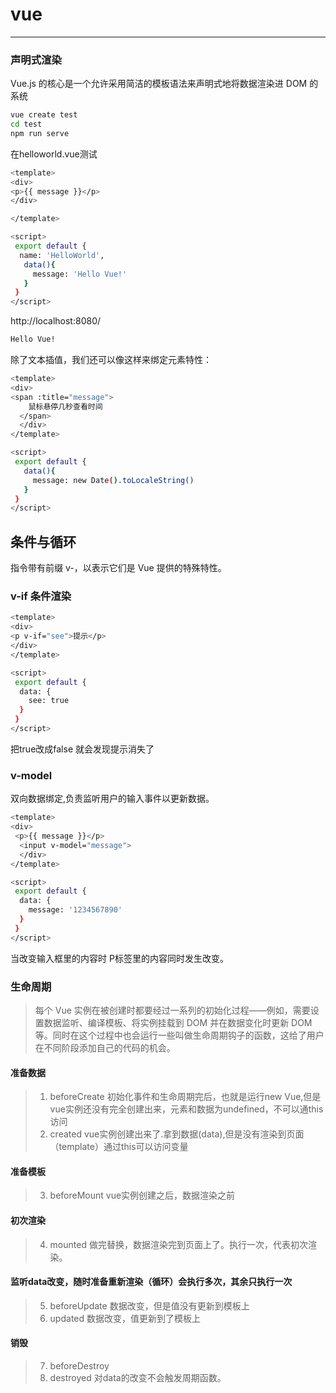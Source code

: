 # vue

---
### 声明式渲染
Vue.js 的核心是一个允许采用简洁的模板语法来声明式地将数据渲染进 DOM 的系统
```bash
vue create test 
cd test 
npm run serve
```
在helloworld.vue测试
```bash
<template>
<div>
<p>{{ message }}</p>
</div>

</template>
```
```bash
<script>
 export default {
  name: 'HelloWorld',
   data(){
     message: 'Hello Vue!'
   }
 }
</script>
```
 http://localhost:8080/
 ```bash
 Hello Vue!
 ```
除了文本插值，我们还可以像这样来绑定元素特性：
```bash
<template>
<div>
<span :title="message">
    鼠标悬停几秒查看时间
  </span>
  </div>
</template>
```
```bash
<script>
 export default {
   data(){
     message: new Date().toLocaleString()
   }
 }
</script>
```

## 条件与循环
指令带有前缀 v-，以表示它们是 Vue 提供的特殊特性。
### v-if  条件渲染

```bash
<template>
<div>
<p v-if="see">提示</p>
</div>
</template>
```
```bash
<script>
 export default {
  data: {
    see: true
  }
 }
</script>
```
把true改成false 就会发现提示消失了
### v-model
双向数据绑定,负责监听用户的输入事件以更新数据。
```bash
<template>
<div>
 <p>{{ message }}</p>
  <input v-model="message">
  </div>
</template>
```
```bash
<script>
 export default {
  data: {
    message: '1234567890'
  }
 }
</script>
```
当改变输入框里的内容时 P标签里的内容同时发生改变。

### 生命周期
>每个 Vue 实例在被创建时都要经过一系列的初始化过程——例如，需要设置数据监听、编译模板、将实例挂载到 DOM 并在数据变化时更新 DOM 等。同时在这个过程中也会运行一些叫做生命周期钩子的函数，这给了用户在不同阶段添加自己的代码的机会。

#### 准备数据
>1. beforeCreate	初始化事件和生命周期完后，也就是运行new Vue,但是vue实例还没有完全创建出来，元素和数据为undefined，不可以通this访问
>2. created	   vue实例创建出来了.拿到数据(data),但是没有渲染到页面（template）通过this可以访问变量

#### 准备模板
>3. beforeMount		vue实例创建之后，数据渲染之前

#### 初次渲染
>4. mounted			做完替换，数据渲染完到页面上了。执行一次，代表初次渲染。

#### 监听data改变，随时准备重新渲染（循环）会执行多次，其余只执行一次
>5. beforeUpdate		数据改变，但是值没有更新到模板上
>6. updated			数据改变，值更新到了模板上

#### 销毁
>7. beforeDestroy
>8. destroyed   对data的改变不会触发周期函数。